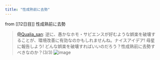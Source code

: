 ```yaml
---
title: "性成熟前に去勢"
---
```


from [[12日目]]
性成熟前に去勢
> [@Qualia_san](https://twitter.com/Qualia_san/status/1589652549237641216?s=20&t=pCZ0ZQv0vvk9UWIzV1_uDg): 逆に、愚かなホモ・サピエンスが好むような娯楽を破壊することが、環境改善に有効なのかもしれませんね。ナイスアイデア! 母星に報告しよう! どんな娯楽を破壊すればいいのだろう？性成熟前に去勢すべきなのか？(3/3)
> ![image](https://pbs.twimg.com/media/Fg-Ub9hUYAAjkDJ.png)


